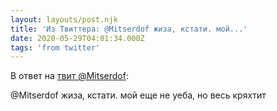```yaml
---
layout: layouts/post.njk
title: 'Из Твиттера: @Mitserdof жиза, кстати. мой...'
date: 2020-05-29T04:01:34.000Z
tags: 'from twitter'
---
```

В ответ на [твит @Mitserdof](https://twitter.com/_/status/1266217631637438464):

@Mitserdof жиза, кстати. мой еще не уеба, но весь кряхтит
